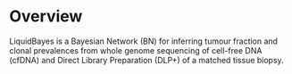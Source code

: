 # Overview
LiquidBayes is a Bayesian Network (BN) for inferring tumour fraction and clonal prevalences from whole genome sequencing of cell-free DNA (cfDNA) and Direct Library Preparation (DLP+) of a matched tissue biopsy. 
